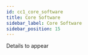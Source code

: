 ```yaml
---
id: cc1_core_software
title: Core Software
sidebar_label: Core Software
sidebar_position: 15
---
```


Details to appear